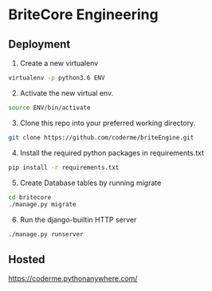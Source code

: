 # BriteCore Engineering

## Deployment
1. Create a new virtualenv
```bash
virtualenv -p python3.6 ENV
```
2. Activate the new virtual env.
```bash
source ENV/bin/activate
```
3. Clone this repo into your preferred working directory.
```bash
git clone https://github.com/coderme/briteEngine.git
```
4. Install the required python packages in requirements.txt
```bash
pip install -r requirements.txt
```
5. Create Database tables by running migrate
```bash
cd britecore
./manage.py migrate
```
6. Run the django-builtin HTTP server
```bash
./manage.py runserver
```
## Hosted
https://coderme.pythonanywhere.com/

